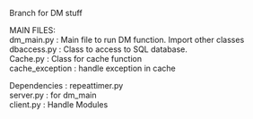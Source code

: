 Branch for DM stuff  

MAIN FILES:  
dm_main.py : Main file to run DM function. Import other classes  
dbaccess.py : Class to access to SQL database.  
Cache.py : Class for cache function  
cache_exception : handle exception in cache  

Dependencies :
repeattimer.py  
server.py : for dm_main  
client.py : Handle Modules
